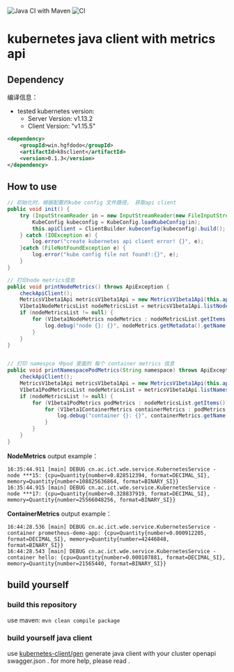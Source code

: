 
![Java CI with Maven](https://github.com/hgfkeep/k8s-java-client/workflows/Java%20CI%20with%20Maven/badge.svg) ![CI](https://github.com/hgfkeep/k8s-java-client/workflows/CI/badge.svg)

# kubernetes java client with metrics api

## Dependency

编译信息：

* tested kubernetes version: 
    * Server Version: v1.13.2
    * Client Version: "v1.15.5"

```xml
<dependency>
    <groupId>win.hgfdodo</groupId>
    <artifactId>k8sclient</artifactId>
    <version>0.1.3</version>
</dependency>
```

## How to use
```java
// 初始化时，根据配置的kube config 文件路径， 获取api client
public void init() {
    try (InputStreamReader in = new InputStreamReader(new FileInputStream("~/.kube/config")) {
        KubeConfig kubeconfig = KubeConfig.loadKubeConfig(in);
        this.apiClient = ClientBuilder.kubeconfig(kubeconfig).build();
    } catch (IOException e) {
        log.error("create kubernetes api client error! {}", e);
    }catch (FileNotFoundException e) {
        log.error("kube config file not found!:{}", e);
    } 
}

// 打印node metrics信息
public void printNodeMetrics() throws ApiException {
    checkApiClient();
    MetricsV1beta1Api metricsV1beta1Api = new MetricsV1beta1Api(this.apiClient);
    V1beta1NodeMetricsList nodeMetricsList = metricsV1beta1Api.listNodeMetrics(null, null, null, 100, null, null, 3000, false);
    if (nodeMetricsList != null) {
        for (V1beta1NodeMetrics nodeMetrics : nodeMetricsList.getItems()) {
            log.debug("node {}: {}", nodeMetrics.getMetadata().getName(), nodeMetrics.getUsage());
        }
    }
}


// 打印 namespce 中pod 里面的 每个 container metrics 信息
public void printNamespacePodMetrics(String namespace) throws ApiException {
    checkApiClient();
    MetricsV1beta1Api metricsV1beta1Api = new MetricsV1beta1Api(this.apiClient);
    V1beta1PodMetricsList nodeMetricsList = metricsV1beta1Api.listNamespacedPodMetrics(namespace, null, null, null, 100, null, null, 3000, false);
    if (nodeMetricsList != null) {
        for (V1beta1PodMetrics podMetrics : nodeMetricsList.getItems()) {
            for (V1beta1ContainerMetrics containerMetrics : podMetrics.getContainers()) {
                log.debug("container {}: {}", containerMetrics.getName(), containerMetrics.getUsage());
            }
        }
    }
}
```

**NodeMetrics** output example：

```log
16:35:44.911 [main] DEBUG cn.ac.ict.wde.service.KubernetesService - node ***15: {cpu=Quantity{number=0.828512394, format=DECIMAL_SI}, memory=Quantity{number=108825636864, format=BINARY_SI}}
16:35:44.915 [main] DEBUG cn.ac.ict.wde.service.KubernetesService - node ***17: {cpu=Quantity{number=0.328837919, format=DECIMAL_SI}, memory=Quantity{number=25566048256, format=BINARY_SI}}
```

**ContainerMetrics** output example：

```log
16:44:28.536 [main] DEBUG cn.ac.ict.wde.service.KubernetesService - container prometheus-demo-app: {cpu=Quantity{number=0.000912205, format=DECIMAL_SI}, memory=Quantity{number=42446848, format=BINARY_SI}}
16:44:28.543 [main] DEBUG cn.ac.ict.wde.service.KubernetesService - container hello: {cpu=Quantity{number=0.000107881, format=DECIMAL_SI}, memory=Quantity{number=21565440, format=BINARY_SI}}
```


## build yourself

### build this repository

use maven: `mvn clean compile package`


### build yourself java client

use [kubernetes-client/gen](https://github.com/kubernetes-client/gen) generate java client with your cluster openapi swagger.json .
for more help, please read []().
